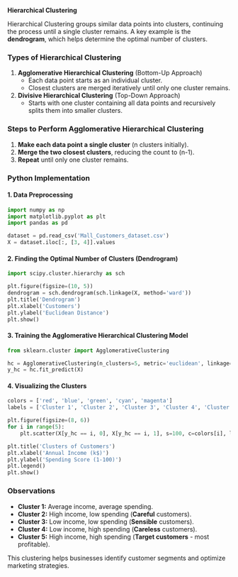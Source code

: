 **Hierarchical Clustering**

Hierarchical Clustering groups similar data points into clusters, continuing the process until a single cluster remains. A key example is the **dendrogram**, which helps determine the optimal number of clusters.

### Types of Hierarchical Clustering
1. **Agglomerative Hierarchical Clustering** (Bottom-Up Approach)
   - Each data point starts as an individual cluster.
   - Closest clusters are merged iteratively until only one cluster remains.
2. **Divisive Hierarchical Clustering** (Top-Down Approach)
   - Starts with one cluster containing all data points and recursively splits them into smaller clusters.

### Steps to Perform Agglomerative Hierarchical Clustering
1. **Make each data point a single cluster** (n clusters initially).
2. **Merge the two closest clusters**, reducing the count to (n-1).
3. **Repeat** until only one cluster remains.

### Python Implementation
#### 1. Data Preprocessing
```python
import numpy as np
import matplotlib.pyplot as plt
import pandas as pd

dataset = pd.read_csv('Mall_Customers_dataset.csv')
X = dataset.iloc[:, [3, 4]].values
```

#### 2. Finding the Optimal Number of Clusters (Dendrogram)
```python
import scipy.cluster.hierarchy as sch

plt.figure(figsize=(10, 5))
dendrogram = sch.dendrogram(sch.linkage(X, method='ward'))
plt.title('Dendrogram')
plt.xlabel('Customers')
plt.ylabel('Euclidean Distance')
plt.show()
```

#### 3. Training the Agglomerative Hierarchical Clustering Model
```python
from sklearn.cluster import AgglomerativeClustering

hc = AgglomerativeClustering(n_clusters=5, metric='euclidean', linkage='ward')
y_hc = hc.fit_predict(X)
```

#### 4. Visualizing the Clusters
```python
colors = ['red', 'blue', 'green', 'cyan', 'magenta']
labels = ['Cluster 1', 'Cluster 2', 'Cluster 3', 'Cluster 4', 'Cluster 5']

plt.figure(figsize=(8, 6))
for i in range(5):
    plt.scatter(X[y_hc == i, 0], X[y_hc == i, 1], s=100, c=colors[i], label=labels[i])

plt.title('Clusters of Customers')
plt.xlabel('Annual Income (k$)')
plt.ylabel('Spending Score (1-100)')
plt.legend()
plt.show()
```

### Observations
- **Cluster 1:** Average income, average spending.
- **Cluster 2:** High income, low spending (**Careful** customers).
- **Cluster 3:** Low income, low spending (**Sensible** customers).
- **Cluster 4:** Low income, high spending (**Careless** customers).
- **Cluster 5:** High income, high spending (**Target customers** - most profitable).

This clustering helps businesses identify customer segments and optimize marketing strategies.


